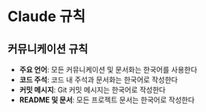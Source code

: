 # Claude 규칙

## 커뮤니케이션 규칙

- **주요 언어**: 모든 커뮤니케이션 및 문서화는 한국어를 사용한다
- **코드 주석**: 코드 내 주석과 문서화는 한국어로 작성한다
- **커밋 메시지**: Git 커밋 메시지는 한국어로 작성한다
- **README 및 문서**: 모든 프로젝트 문서는 한국어로 작성한다
